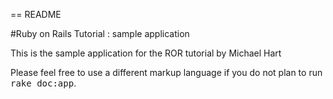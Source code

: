 == README

#Ruby on Rails Tutorial : sample application

This is the sample application for the ROR tutorial by Michael Hart


Please feel free to use a different markup language if you do not plan to run
<tt>rake doc:app</tt>.
